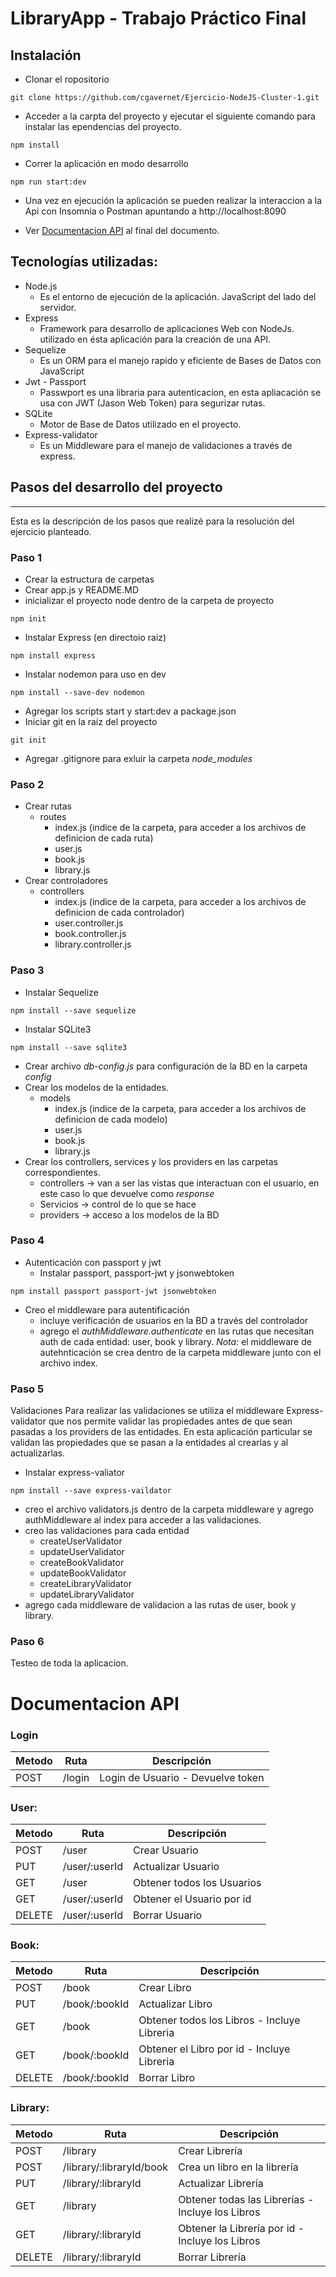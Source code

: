 # LibraryApp - Trabajo Práctico Final

## Instalación
* Clonar el ropositorio 
```
git clone https://github.com/cgavernet/Ejercicio-NodeJS-Cluster-1.git 
```
* Acceder a la carpta del proyecto y ejecutar el siguiente comando para instalar las ependencias del proyecto.
```
npm install
```
* Correr la aplicación en modo desarrollo
```
npm run start:dev
```
* Una vez en ejecución la aplicación se pueden realizar la interaccion a la Api con Insomnia o Postman apuntando a http://localhost:8090

* Ver [Documentacion API](#Documentacion-API) al final del documento.
## Tecnologías utilizadas:
* Node.js 
    - Es el entorno de ejecución de la aplicación. JavaScript del lado del servidor.
* Express
    - Framework para desarrollo de aplicaciones Web con NodeJs. utilizado en ésta aplicación para la creación de una API.
* Sequelize
    - Es un ORM para el manejo rapido y eficiente de Bases de Datos con JavaScript
* Jwt - Passport
    - Passwport es una libraria para autenticacion, en esta apliacación se usa con JWT (Jason Web Token) para segurizar rutas.
* SQLite 
    -  Motor de Base de Datos utilizado en el proyecto.
* Express-validator
    -  Es un Middleware para el manejo de validaciones a través de express.

## Pasos del desarrollo del proyecto
-------------------------------------
Esta es la descripción de los pasos que realizé para la resolución del ejercicio planteado.
### __Paso 1__
- Crear la estructura de carpetas
- Crear app.js y README.MD
- inicializar el proyecto node dentro de la carpeta de proyecto
```
npm init
```
- Instalar Express (en directoio raiz)
```
npm install express
```
- Instalar nodemon para uso en dev
```
npm install --save-dev nodemon
```
- Agregar los scripts start y start:dev a package.json
- Iniciar git en la raíz del proyecto
```
git init
```
- Agregar .gitignore para exluir la carpeta _node_modules_

### __Paso 2__
- Crear rutas
    - routes
        - index.js (indice de la carpeta, para acceder a los archivos de definicion de cada ruta)
        - user.js
        - book.js
        - library.js
- Crear controladores
    - controllers
        - index.js (indice de la carpeta, para acceder a los archivos de definicion de cada controlador)
        - user.controller.js
        - book.controller.js
        - library.controller.js

### __Paso 3__
- Instalar Sequelize
```
npm install --save sequelize
```
- Instalar SQLite3
```
npm install --save sqlite3
```
- Crear archivo _db-config.js_ para configuración de la BD en la carpeta _config_
- Crear los modelos de la entidades.
    - models
        - index.js (indice de la carpeta, para acceder a los archivos de definicion de cada modelo)
        - user.js
        - book.js
        - library.js
- Crear los controllers, services y los providers en las carpetas correspondientes.
    - controllers -> van a ser las vistas que interactuan con el usuario, en este caso lo que devuelve como _response_
    - Servicios -> control de lo que se hace
    - providers -> acceso a los modelos de la BD

### __Paso 4__
- Autenticación con passport y jwt
    - Instalar passport, passport-jwt y jsonwebtoken
```
npm install passport passport-jwt jsonwebtoken
```
- Creo el middleware para autentificación
    - incluye verificación de usuarios en la BD a través del controlador
    - agrego el _authMiddleware.authenticate_ en las rutas que necesitan auth de cada entidad: user, book y library.
    *Nota:* el middleware de autehnticación se crea dentro de la carpeta middleware junto con el archivo index.

### __Paso 5__
Validaciones
Para realizar las validaciones se utiliza el middleware Express-validator que nos permite validar las propiedades antes de que sean pasadas a los providers de las entidades.
En esta aplicación particular se validan las propiedades que se pasan a la entidades al crearlas y al actualizarlas.

- Instalar express-valiator
```
npm install --save express-vaildator
```
- creo el archivo validators.js dentro de la carpeta middleware y agrego authMiddleware al index para acceder a las validaciones.
- creo las validaciones para cada entidad
    * createUserValidator
    * updateUserValidator 
    * createBookValidator
    * updateBookValidator
    * createLibraryValidator
    * updateLibraryValidator
- agrego cada middleware de validacion a las rutas de user, book y library.
### __Paso 6__ 
Testeo de toda la aplicacion.

# Documentacion API
### Login
| Metodo  | Ruta  | Descripción  |
|---|---|---|
| POST  | /login  | Login de Usuario - Devuelve token | 
### User:
| Metodo  | Ruta  | Descripción  |
|---|---|---|
| POST  | /user  | Crear Usuario | 
| PUT  | /user/:userId  | Actualizar Usuario  | 
| GET  | /user  | Obtener todos los Usuarios  |
| GET  | /user/:userId | Obtener el Usuario por id |
| DELETE | /user/:userId | Borrar Usuario |
 
 ### Book:
| Metodo  | Ruta  | Descripción  |
|---|---|---|
| POST  | /book  | Crear Libro | 
| PUT  | /book/:bookId  | Actualizar Libro  | 
| GET  | /book  | Obtener todos los Libros - Incluye Libreria  |
| GET  | /book/:bookId | Obtener el Libro por id - Incluye Libreria |
| DELETE | /book/:bookId | Borrar Libro |

### Library:
| Metodo  | Ruta  | Descripción  |
|---|---|---|
| POST | /library  | Crear Librería |
| POST | /library/:libraryId/book| Crea un libro en la librería |
| PUT  | /library/:libraryId  | Actualizar Librería  | 
| GET  | /library  | Obtener todas las Librerías - Incluye los Libros  |
| GET  | /library/:libraryId | Obtener la Librería por id - Incluye los Libros |
| DELETE | /library/:libraryId | Borrar Librería |
